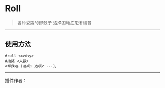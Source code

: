 # Roll
> 各种姿势的掷骰子
> 选择困难症患者福音

---
## 使用方法
```
#roll <x>d<y>
#抽奖 <人数>
#帮我选 [选项1 选项2 ...],
```

---
插件作者：